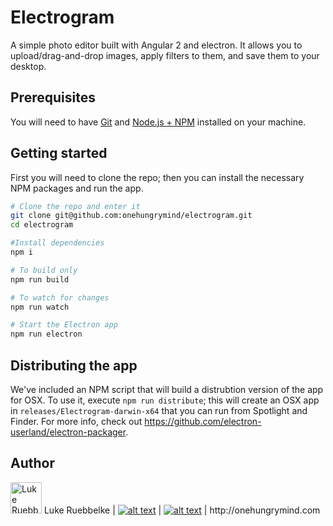 # Electrogram

A simple photo editor built with Angular 2 and electron. It allows you to upload/drag-and-drop images, apply filters to them, and save them to your desktop.

## Prerequisites
You will need to have [Git](https://git-scm.com/) and [Node.js + NPM](http://nodejs.org) installed on your machine.

## Getting started

First you will need to clone the repo; then you can install the necessary NPM packages and run the app.

```bash
# Clone the repo and enter it
git clone git@github.com:onehungrymind/electrogram.git
cd electrogram

#Install dependencies
npm i

# To build only
npm run build

# To watch for changes
npm run watch

# Start the Electron app
npm run electron
```

## Distributing the app
We've included an NPM script that will build a distrubtion version of the app for OSX. To use it, execute `npm run distribute`; this will create an OSX app in `releases/Electrogram-darwin-x64` that you can run from Spotlight and Finder. For more info, check out https://github.com/electron-userland/electron-packager.

## Author
<img width="50px" src="https://pbs.twimg.com/profile_images/505753644004687872/_5-AcJkD_400x400.jpeg" alt="Luke Ruebbelke">
Luke Ruebbelke 
| <a href="http://www.twitter.com/simpulton"><img src="https://camo.githubusercontent.com/0dccb70faac21bb33652c53cd5ee4ecb5822ef90/687474703a2f2f692e696d6775722e636f6d2f77577a583975422e706e67" alt="alt text" title="twitter icon without padding" data-canonical-src="http://i.imgur.com/wWzX9uB.png" style="max-width:100%;"></a> 
| <a href="http://www.github.com/simpulton"><img src="https://camo.githubusercontent.com/2b231c1177422557ea928991fce1ff10ec636371/687474703a2f2f692e696d6775722e636f6d2f3949364e52556d2e706e67" alt="alt text" title="github icon without padding" data-canonical-src="http://i.imgur.com/9I6NRUm.png" style="max-width:100%;"></a>
| http://onehungrymind.com
